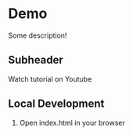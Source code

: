 # Demo

Some description!

## Subheader

Watch tutorial on Youtube


## Local Development

1. Open index.html in your browser